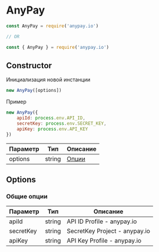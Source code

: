 # AnyPay

```js
const AnyPay = require('anypay.io')

// OR

const { AnyPay } = require('anypay.io')
```

## Constructor

Инициализация новой инстанции

```js
new AnyPay([options])
```

Пример

```js
new AnyPay({
    apiId: process.env.API_ID,
    secretKey: process.env.SECRET_KEY,
    apiKey: process.env.API_KEY
})
```

| Параметр | Тип | Описание |
|----------|--------|-------------------|
| options  | string | [Опции](#options) |

## Options

### Общие опции

| Параметр  | Тип    | Описание                          |
| --------- | ------ | --------------------------------- |
| apiId     | string | API ID Profile - anypay.io        |
| secretKey | string | SecretKey Project - anypay.io     |
| apiKey    | string | API Key Profile - anypay.io       |
